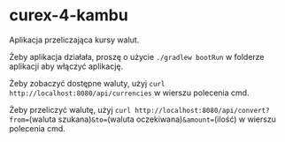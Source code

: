 # curex-4-kambu
Aplikacja przeliczająca kursy walut.


Żeby aplikacja działała, proszę o użycie `./gradlew bootRun` w folderze aplikacji aby włączyć aplikację.

Żeby zobaczyć dostępne waluty, użyj `curl http://localhost:8080/api/currencies` w wierszu polecenia cmd.

Żeby przeliczyć walutę, użyj `curl http://localhost:8080/api/convert?from=`(waluta szukana)`&to=`(waluta oczekiwana)`&amount=`(ilość) w wierszu polecenia cmd.
